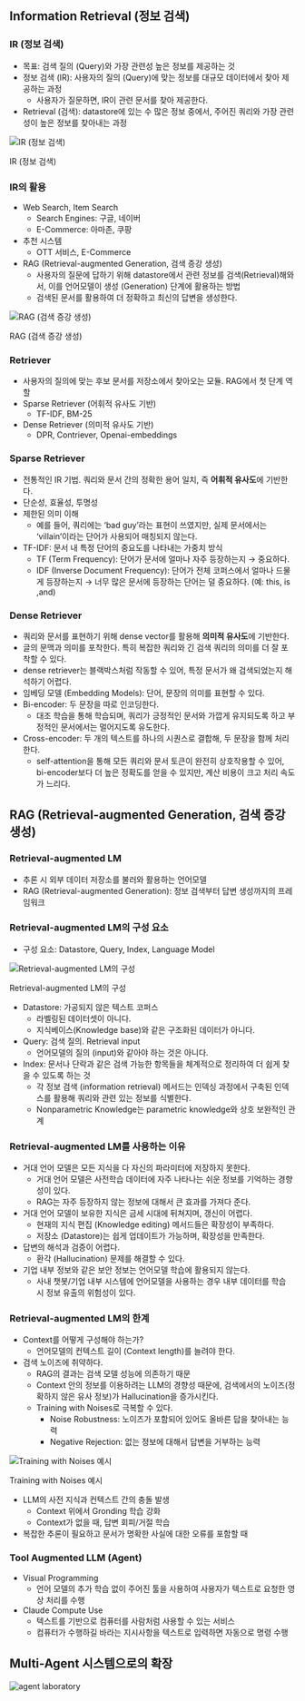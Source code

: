 ## Information Retrieval (정보 검색)

### IR (정보 검색)

- 목표: 검색 질의 (Query)와 가장 관련성 높은 정보를 제공하는 것
- 정보 검색 (IR): 사용자의 질의 (Query)에 맞는 정보를 대규모 데이터에서 찾아 제공하는 과정
    - 사용자가 질문하면, IR이 관련 문서를 찾아 제공한다.
- Retrieval (검색): datastore에 있는 수 많은 정보 중에서, 주어진 쿼리와 가장 관련성이 높은 정보를 찾아내는 과정

![IR (정보 검색)](../images/agi_2.png)

IR (정보 검색)

### IR의 활용

- Web Search, Item Search
    - Search Engines: 구글, 네이버
    - E-Commerce: 아마존, 쿠팡
- 추천 시스템
    - OTT 서비스, E-Commerce
- RAG (Retrieval-augmented Generation, 검색 증강 생성)
    - 사용자의 질문에 답하기 위해 datastore에서 관련 정보를 검색(Retrieval)해와서, 이를 언어모델이 생성 (Generation) 단계에 활용하는 방법
    - 검색된 문서를 활용하여 더 정확하고 최신의 답변을 생성한다.

![RAG (검색 증강 생성)](../images/agi_3.png)

RAG (검색 증강 생성)

### Retriever

- 사용자의 질의에 맞는 후보 문서를 저장소에서 찾아오는 모듈. RAG에서 첫 단계 역할
- Sparse Retriever (어휘적 유사도 기반)
    - TF-IDF, BM-25
- Dense Retriever (의미적 유사도 기반)
    - DPR, Contriever, Openai-embeddings

### Sparse Retriever

- 전통적인 IR 기법. 쿼리와 문서 간의 정확한 용어 일치, 즉 **어휘적 유사도**에 기반한다.
- 단순성, 효율성, 투명성
- 제한된 의미 이해
    - 예를 들어, 쿼리에는 ‘bad guy’라는 표현이 쓰였지만, 실제 문서에서는 ‘villain’이라는 단어가 사용되어 매칭되지 않는다.
- TF-IDF: 문서 내 특정 단어의 중요도를 나타내는 가중치 방식
    - TF (Term Frequency): 단어가 문서에 얼마나 자주 등장하는지 → 중요하다.
    - IDF (Inverse Document Frequency): 단어가 전체 코퍼스에서 얼마나 드물게 등장하는지 → 너무 많은 문서에 등장하는 단어는 덜 중요하다. (예: this, is ,and)

### Dense Retriever

- 쿼리와 문서를 표현하기 위해 dense vector를 활용해 **의미적 유사도**에 기반한다.
- 글의 문맥과 의미를 포착한다. 특히 복잡한 쿼리와 긴 검색 쿼리의 의미를 더 잘 포착할 수 있다.
- dense retriever는 블랙박스처럼 작동할 수 있어, 특정 문서가 왜 검색되었는지 해석하기 어렵다.
- 임베딩 모델 (Embedding Models): 단어, 문장의 의미를 표현할 수 있다.
- Bi-encoder: 두 문장을 따로 인코딩한다.
    - 대조 학습을 통해 학습되며, 쿼리가 긍정적인 문서와 가깝게 유지되도록 하고 부정적인 문서에서는 멀어지도록 유도한다.
- Cross-encoder: 두 개의 텍스트를 하나의 시퀀스로 결합해, 두 문장을 함께 처리한다.
    - self-attention을 통해 모든 쿼리와 문서 토큰이 완전히 상호작용할 수 있어, bi-encoder보다 더 높은 정확도를 얻을 수 있지만, 계산 비용이 크고 처리 속도가 느리다.

## RAG (Retrieval-augmented Generation, 검색 증강 생성)

### Retrieval-augmented LM

- 추론 시 외부 데이터 저장소를 불러와 활용하는 언어모델
- RAG (Retrieval-augmented Generation): 정보 검색부터 답변 생성까지의 프레임워크

### Retrieval-augmented LM의 구성 요소

- 구성 요소: Datastore, Query, Index, Language Model

![Retrieval-augmented LM의 구성](../images/agi_4.png)

Retrieval-augmented LM의 구성

- Datastore: 가공되지 않은 텍스트 코퍼스
    - 라벨링된 데이터셋이 아니다.
    - 지식베이스(Knowledge base)와 같은 구조화된 데이터가 아니다.
- Query: 검색 질의. Retrieval input
    - 언어모델의 질의 (input)와 같아야 하는 것은 아니다.
- Index: 문서나 단락과 같은 검색 가능한 항목들을 체계적으로 정리하여 더 쉽게 찾을 수 있도록 하는 것
    - 각 정보 검색 (information retrieval) 메서드는 인덱싱 과정에서 구축된 인덱스를 활용해 쿼리와 관련 있는 정보를 식별한다.
    - Nonparametric Knowledge는 parametric knowledge와 상호 보완적인 관계

### Retrieval-augmented LM를 사용하는 이유

- 거대 언어 모델은 모든 지식을 다 자신의 파라미터에 저장하지 못한다.
    - 거대 언어 모델은 사전학습 데이터에 자주 나타나는 쉬운 정보를 기억하는 경향성이 있다.
    - RAG는 자주 등장하지 않는 정보에 대해서 큰 효과를 가져다 준다.
- 거대 언어 모델이 보유한 지식은 금세 시대에 뒤쳐지며, 갱신이 어렵다.
    - 현재의 지식 편집 (Knowledge editing) 메서드들은 확장성이 부족하다.
    - 저장소 (Datastore)는 쉽게 업데이트가 가능하며, 확장성을 만족한다.
- 답변의 해석과 검증이 어렵다.
    - 환각 (Hallucination) 문제를 해결할 수 있다.
- 기업 내부 정보와 같은 보안 정보는 언어모델 학습에 활용되지 않는다.
    - 사내 챗봇/기업 내부 시스템에 언어모델을 사용하는 경우 내부 데이터를 학습 시 정보 유출의 위험성이 있다.

### Retrieval-augmented LM의 한계

- Context를 어떻게 구성해야 하는가?
    - 언어모델의 컨텍스트 길이 (Context length)를 늘려야 한다.
- 검색 노이즈에 취약하다.
    - RAG의 결과는 검색 모델 성능에 의존하기 때문
    - Context 안의 정보를 이용하려는 LLM의 경향성 때문에, 검색에서의 노이즈(정확하지 않은 유사 정보)가 Hallucination을 증가시킨다.
    - Training with Noises로 극복할 수 있다.
        - Noise Robustness: 노이즈가 포함되어 있어도 올바른 답을 찾아내는 능력
        - Negative Rejection: 없는 정보에 대해서 답변을 거부하는 능력

![Training with Noises 예시](../images/agi_5.png)

Training with Noises 예시

- LLM의 사전 지식과 컨텍스트 간의 충돌 발생
    - Context 위에서 Gronding 학습 강화
    - Context가 없을 때, 답변 회피/거절 학습
- 복잡한 추론이 필요하고 문서가 명확한 사실에 대한 오류를 포함할 때

### Tool Augmented LLM (Agent)

- Visual Programming
    - 언어 모델의 추가 학습 없이 주어진 툴을 사용하여 사용자가 텍스트로 요청한 영상 처리를 수행
- Claude Compute Use
    - 텍스트를 기반으로 컴퓨터를 사람처럼 사용할 수 있는 서비스
    - 컴퓨터가 수행하길 바라는 지시사항을 텍스트로 입력하면 자동으로 명령 수행


## Multi-Agent 시스템으로의 확장

![agent laboratory](../images/agi_1.png)

